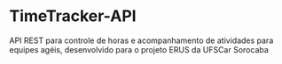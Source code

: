 # TimeTracker-API
API REST para controle de horas e acompanhamento de atividades para equipes agéis, desenvolvido para o projeto ERUS da UFSCar Sorocaba
